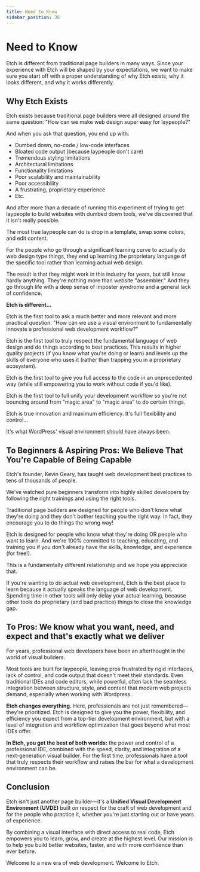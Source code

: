 ```yaml
---
title: Need to Know
sidebar_position: 30
---
```


# Need to Know

Etch is different from traditional page builders in many ways. Since your experience with Etch will be shaped by your expectations, we want to make sure you start off with a proper understanding of why Etch exists, why it looks different, and why it works differently.

## Why Etch Exists

Etch exists because traditional page builders were all designed around the same question: "How can we make web design super easy for laypeople?"

And when you ask that question, you end up with:

- Dumbed down, no-code / low-code interfaces
- Bloated code output (because laypeople don't care)
- Tremendous styling limitations
- Architectural limitations
- Functionality limitations
- Poor scalability and maintainability
- Poor accessibility
- A frustrating, proprietary experience
- Etc.

And after more than a decade of running this experiment of trying to get laypeople to build websites with dumbed down tools, we've discovered that it isn't really possible.

The most true laypeople can do is drop in a template, swap some colors, and edit content.

For the people who go through a significant learning curve to actually do web design type things, they end up learning the proprietary language of the specific tool rather than learning actual web design.

The result is that they might work in this industry for years, but still know hardly anything. They're nothing more than website "assembler." And they go through life with a deep sense of imposter syndrome and a general lack of confidence.

**Etch is different...**

Etch is the first tool to ask a much better and more relevant and more practical question: "How can we use a visual environment to fundamentally innovate a professional web development workflow?"

Etch is the first tool to truly respect the fundamental language of web design and do things according to best practices. This results in higher quality projects (if you know what you're doing or learn) and levels up the skills of everyone who uses it (rather than trapping you in a proprietary ecosystem).

Etch is the first tool to give you full access to the code in an unprecedented way (while still empowering you to work without code if you'd like).

Etch is the first tool to full unify your development workflow so you're not bouncing around from "magic area" to "magic area" to do certain things.

Etch is true innovation and maximum efficiency. It's full flexibility and control...

It's what WordPress' visual environment should have always been.

## To Beginners & Aspiring Pros: We Believe That You're Capable of Being Capable

Etch's founder, Kevin Geary, has taught web development best practices to tens of thousands of people.

We've watched pure beginners transform into highly skilled developers by following the right trainings and using the right tools.

Traditional page builders are designed for people who don't know what they're doing and they don't bother teaching you the right way. In fact, they encourage you to do things the wrong way!

Etch is designed for people who know what they're doing OR people who want to learn. And we're 100% committed to teaching, educating, and training you if you don't already have the skills, knowledge, and experience (for free!).

This is a fundamentally different relationship and we hope you appreciate that.

If you're wanting to do actual web development, Etch is the best place to learn because it actually speaks the language of web development. Spending time in other tools will only delay your actual learning, because other tools do proprietary (and bad practice) things to close the knowledge gap.

## To Pros: We know what you want, need, and expect and that's exactly what we deliver

For years, professional web developers have been an afterthought in the world of visual builders. 

Most tools are built for laypeople, leaving pros frustrated by rigid interfaces, lack of control, and code output that doesn't meet their standards. Even traditional IDEs and code editors, while powerful, often lack the seamless integration between structure, style, and content that modern web projects demand, especially when working with Wordpress.

**Etch changes everything.** Here, professionals are not just remembered—they're prioritized. Etch is designed to give you the power, flexibility, and efficiency you expect from a top-tier development environment, but with a level of integration and workflow optimization that goes beyond what most IDEs offer.

**In Etch, you get the best of both worlds:** the power and control of a professional IDE, combined with the speed, clarity, and integration of a next-generation visual builder. For the first time, professionals have a tool that truly respects their workflow and raises the bar for what a development environment can be.

## Conclusion

Etch isn't just another page builder—it's a **Unified Visual Development Environment (UVDE)** built on respect for the craft of web development and for the people who practice it, whether you're just starting out or have years of experience. 

By combining a visual interface with direct access to real code, Etch empowers you to learn, grow, and create at the highest level. Our mission is to help you build better websites, faster, and with more confidence than ever before.

Welcome to a new era of web development. Welcome to Etch.
